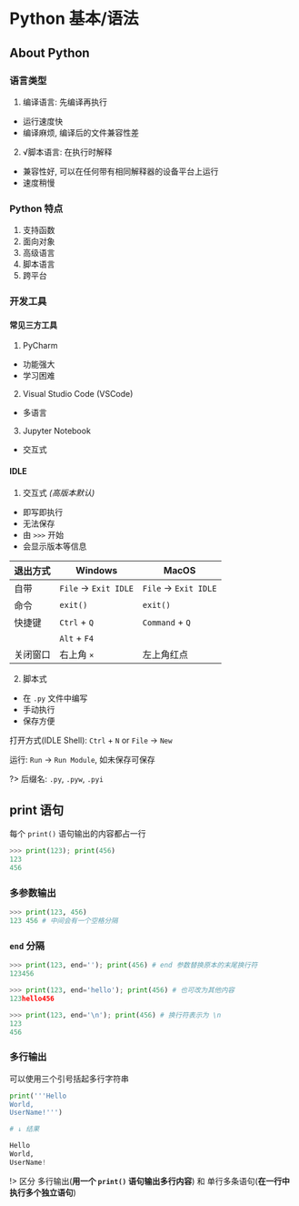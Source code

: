 # Python 基本/语法

## About Python

### 语言类型

1. 编译语言: 先编译再执行
  - 运行速度快
  - 编译麻烦, 编译后的文件兼容性差
2. √脚本语言: 在执行时解释
  - 兼容性好, 可以在任何带有相同解释器的设备平台上运行
  - 速度稍慢

### Python 特点

1. 支持函数
2. 面向对象
3. 高级语言
4. 脚本语言
5. 跨平台

### 开发工具

#### 常见三方工具

1. PyCharm
  - 功能强大
  - 学习困难
2. Visual Studio Code (VSCode)
  - 多语言
3. Jupyter Notebook
  - 交互式
 
#### IDLE

1. 交互式 *(高版本默认)*
  - 即写即执行
  - 无法保存
  - 由 `>>>` 开始
  - 会显示版本等信息

| 退出方式 | Windows | MacOS |
| --- | --- | --- |
| 自带 | `File` -> `Exit IDLE` | `File` -> `Exit IDLE` |
| 命令 | `exit()` | `exit()` |
| 快捷键 | `Ctrl` + `Q` | `Command` + `Q` |
|  | `Alt` + `F4` |  |
| 关闭窗口 | 右上角 `×` | 左上角红点 |

2. 脚本式
  - 在 `.py` 文件中编写
  - 手动执行
  - 保存方便

打开方式(IDLE Shell): `Ctrl` + `N` or `File` -> `New`

运行: `Run` -> `Run Module`, 如未保存可保存

?> 后缀名: `.py`, `.pyw`, `.pyi`

## print 语句

每个 `print()` 语句输出的内容都占一行

```py
>>> print(123); print(456)
123
456
```

### 多参数输出

```py
>>> print(123, 456)
123 456 # 中间会有一个空格分隔
```

### `end` 分隔

```py
>>> print(123, end=''); print(456) # end 参数替换原本的末尾换行符
123456

>>> print(123, end='hello'); print(456) # 也可改为其他内容
123hello456

>>> print(123, end='\n'); print(456) # 换行符表示为 \n
123
456
```

### 多行输出

可以使用三个引号括起多行字符串

```py
print('''Hello
World,
UserName!''')

# ↓ 结果

Hello
World,
UserName!
```

!> 区分 多行输出(**用一个 `print()` 语句输出多行内容**) 和 单行多条语句(**在一行中执行多个独立语句**)